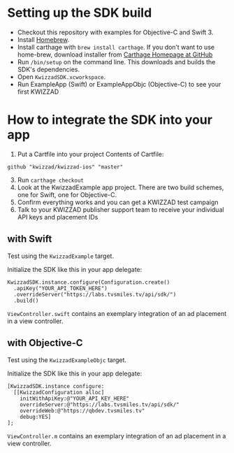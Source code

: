# Setting up the SDK build

- Checkout this repository with examples for Objective-C and Swift 3.
- Install [Homebrew](http://brew.sh/).
- Install carthage with `brew install carthage`. If you don’t want to use home-brew, download installer from [Carthage Homepage at GitHub](https://github.com/Carthage/Carthage)
- Run `/bin/setup` on the command line. This downloads and builds the SDK's dependencies.
- Open `KwizzadSDK.xcworkspace`.
- Run ExampleApp (Swift) or ExampleAppObjc (Objective-C) to see your first KWIZZAD


# How to integrate the SDK into your app

1. Put a Cartfile into your project
Contents of Cartfile:
```
github "kwizzad/kwizzad-ios" "master"
```

3. Run ```carthage checkout```
4. Look at the KwizzadExample app project. There are two build schemes, one for Swift, one for Objective-C.
5. Confirm everything works and you can get a KWIZZAD test campaign
6. Talk to your KWIZZAD publisher support team to receive your individual API keys and placement IDs


## with Swift

Test using the `KwizzadExample` target.

Initialize the SDK like this in your app delegate:

    KwizzadSDK.instance.configure(Configuration.create()
      .apiKey("YOUR_API_TOKEN_HERE")
      .overrideServer("https://labs.tvsmiles.tv/api/sdk/")
      .build()

`ViewController.swift` contains an exemplary integration of an ad placement in a view controller.


## with Objective-C

Test using the `KwizzadExampleObjc` target.

Initialize the SDK like this in your app delegate:

    [KwizzadSDK.instance configure:
      [[KwizzadConfiguration alloc]
        initWithApiKey:@"YOUR_API_KEY_HERE"
        overrideServer:@"https://labs.tvsmiles.tv/api/sdk/"
        overrideWeb:@"https://qbdev.tvsmiles.tv"
        debug:YES]
    ];

`ViewController.m` contains an exemplary integration of an ad placement in a view controller.